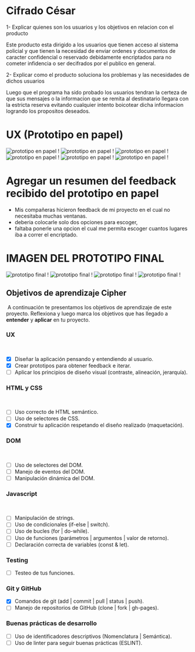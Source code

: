 # Cifrado César

1- Explicar quienes son  los usuarios y los objetivos en relacion con el producto

Este producto esta dirigido a los usuarios que tienen acceso al sistema policial y que tienen la necesidad
de enviar ordenes y documentos de caracter confidencial o reservado debidamente encriptados para no cometer infidencia o  ser decifrados por el publico en general.

2- Explicar como el producto soluciona los problemas y las necesidades de dichos usuarios

Luego que el programa ha sido probado los usuarios tendran la certeza de que sus mensajes o la informacion que se remita al destinatario llegara con la estricta reserva evitando cualquier intento boicotear dicha informacion logrando los propositos deseados.

 # UX (Prototipo en papel)
 ![prototipo en papel !](img/prototipo3.jpg)
 ![prototipo en papel !](img/prototipo2.jpg)
 ![prototipo en papel !](img/prototipo1.jpg)
 ![prototipo en papel !](img/prototipo4.jpg)
 ![prototipo en papel !](img/ppt1.jpg)
 ![prototipo en papel !](img/ppt2.jpg)
 # Agregar un resumen del feedback recibido del prototipo en papel

 - Mis compañeras hicieron feedback de mi proyecto en el cual no necesitaba muchas ventanas.
 - deberia colocarle solo dos opciones para escoger,
 - faltaba ponerle una opcion el cual me permita escoger cuantos lugares iba a correr el encriptado.
 # IMAGEN DEL PROTOTIPO FINAL
 
![prototipo final !](img/ppf.png)
![prototipo final !](img/pf2.png)
![prototipo final !](img/pf3.png)
![prototipo final !](img/pf4.png)


## Objetivos de aprendizaje Cipher
​
A continuación te presentamos los objetivos de aprendizaje de este proyecto. Reflexiona y luego marca los objetivos que has llegado a **entender** y **aplicar** en tu proyecto.
​
### UX
​
- [x] Diseñar la aplicación pensando y entendiendo al usuario.
- [x] Crear prototipos para obtener feedback e iterar.
- [ ] Aplicar los principios de diseño visual (contraste, alineación, jerarquía).
​
### HTML y CSS
​
- [ ] Uso correcto de HTML semántico.
- [ ] Uso de selectores de CSS.
- [x] Construir tu aplicación respetando el diseño realizado (maquetación).
​
### DOM
​
- [ ] Uso de selectores del DOM.
- [ ] Manejo de eventos del DOM.
- [ ] Manipulación dinámica del DOM.
​
### Javascript
​
- [ ] Manipulación de strings.
- [ ] Uso de condicionales (if-else | switch).
- [ ] Uso de bucles (for | do-while).	
- [ ] Uso de funciones (parámetros | argumentos | valor de retorno).
- [ ] Declaración correcta de variables (const & let).
​
### Testing
- [ ] Testeo de tus funciones.
​
### Git y GitHub
- [x] Comandos de git (add | commit | pull | status | push).
- [ ] Manejo de repositorios de GitHub (clone | fork | gh-pages).
​
### Buenas prácticas de desarrollo
- [ ] Uso de identificadores descriptivos (Nomenclatura | Semántica).
- [ ] Uso de linter para seguir buenas prácticas (ESLINT).